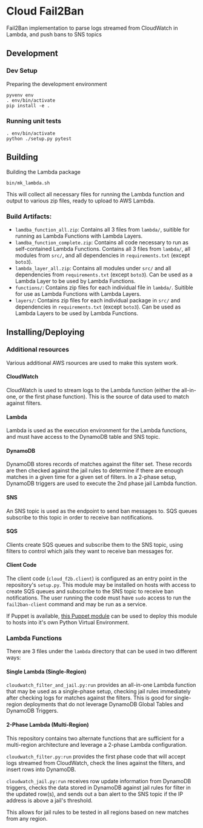 # Cloud Fail2Ban
Fail2Ban implementation to parse logs streamed from CloudWatch in Lambda, and push bans to SNS topics

## Development

### Dev Setup

Preparing the development environment

```
pyvenv env
. env/bin/activate
pip install -e .
```

### Running unit tests

```
. env/bin/activate
python ./setup.py pytest
```

## Building

Building the Lambda package

```
bin/mk_lambda.sh
```

This will collect all necessary files for running the Lambda function and output to various zip files, ready to upload to AWS Lambda.

### Build Artifacts:

* `lamdba_function_all.zip`: Contains all 3 files from `lambda/`, suitible for running as Lambda Functions with Lambda Layers.
* `lamdba_function_complete.zip`: Contains all code necessary to run as self-contained Lambda Functions. Contains all 3 files from `lambda/`, all modules from `src/`, and all dependencies in `requirements.txt` (except `boto3`).
* `lambda_layer_all.zip`: Contains all modules under `src/` and all dependencies from `requirements.txt` (except `boto3`). Can be used as a Lambda Layer to be used by Lambda Functions.
* `functions/`: Contains zip files for each individual file in `lambda/`. Suitible for use as Lambda Functions with Lambda Layers.
* `layers/`: Contains zip files for each individual package in `src/` and dependencies in `requirements.txt` (except `boto3`). Can be used as Lambda Layers to be used by Lambda Functions.

## Installing/Deploying

### Additional resources

Various additional AWS rsources are used to make this system work.

#### CloudWatch

CloudWatch is used to stream logs to the Lambda function (either the all-in-one, or the first phase function). This is the source of data used to match against filters.

#### Lambda

Lambda is used as the execution environment for the Lambda functions, and must have access to the DynamoDB table and SNS topic.

#### DynamoDB

DynamoDB stores records of matches against the filter set. These records are then checked against the jail rules to determine if there are enough matches in a given time for a given set of filters. In a 2-phase setup, DynamoDB triggers are used to execute the 2nd phase jail Lambda function.

#### SNS

An SNS topic is used as the endpoint to send ban messages to. SQS queues subscribe to this topic in order to receive ban notifications.

#### SQS

Clients create SQS queues and subscribe them to the SNS topic, using filters to control which jails they want to receive ban messages for.

#### Client Code

The client code (`cloud_f2b.client`) is configured as an entry point in the repository's `setup.py`. This module may be installed on hosts with access to create SQS queues and subsccribe to the SNS topic to receive ban notifications. The user running the code must have `sudo` access to run the `fail2ban-client` command and may be run as a service.

If Puppet is available, [this Puppet module](https://github.com/brwyatt/puppet-cloud_fail2ban) can be used to deploy this module to hosts into it's own Python Virtual Environment.

### Lambda Functions

There are 3 files under the `lambda` directory that can be used in two different ways:

#### Single Lambda (Single-Region)

`cloudwatch_filter_and_jail.py:run` provides an all-in-one Lambda function that may be used as a single-phase setup, checking jail rules immediately after checking logs for matches against the filters. This is good for single-region deployments that do not leverage DynamoDB Global Tables and DynamoDB Triggers.

#### 2-Phase Lambda (Multi-Region)

This repository contains two alternate functions that are sufficient for a multi-region architecture and leverage a 2-phase Lambda configuration.

`cloudwatch_filter.py:run` provides the first phase code that will accept logs streamed from CloudWatch, check the lines against the filters, and insert rows into DynamoDB.

`cloudwatch_jail.py:run` receives row update information from DynamoDB triggers, checks the data stored in DynamoDB against jail rules for filter in the updated row(s), and sends out a ban alert to the SNS topic if the IP address is above a jail's threshold.

This allows for jail rules to be tested in all regions based on new matches from any region.
